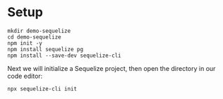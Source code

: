 # Setup
```
mkdir demo-sequelize
cd demo-sequelize
npm init -y
npm install sequelize pg
npm install --save-dev sequelize-cli
```

Next we will initialize a Sequelize project, then open the directory in our code editor:
```
npx sequelize-cli init
```
